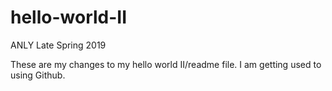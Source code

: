 # hello-world-II
ANLY Late Spring 2019

These are my changes to my hello world II/readme file.
I am getting used to using Github.
